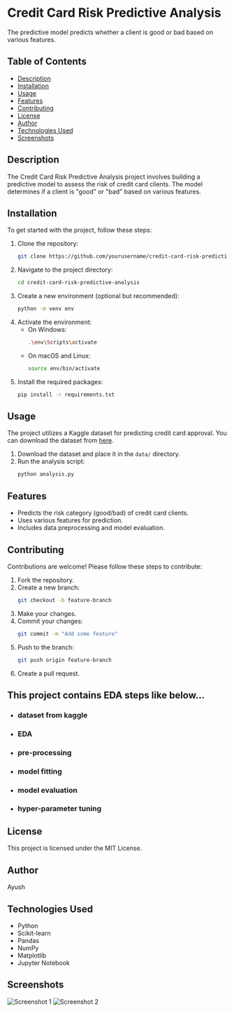 # Credit Card Risk Predictive Analysis

The predictive model predicts whether a client is good or bad based on various features.

## Table of Contents
- [Description](#description)
- [Installation](#installation)
- [Usage](#usage)
- [Features](#features)
- [Contributing](#contributing)
- [License](#license)
- [Author](#author)
- [Technologies Used](#technologies-used)
- [Screenshots](#screenshots)

## Description
The Credit Card Risk Predictive Analysis project involves building a predictive model to assess the risk of credit card clients. The model determines if a client is "good" or "bad" based on various features.

## Installation
To get started with the project, follow these steps:

1. Clone the repository:
    ```bash
    git clone https://github.com/yourusername/credit-card-risk-predictive-analysis.git
    ```
2. Navigate to the project directory:
    ```bash
    cd credit-card-risk-predictive-analysis
    ```
3. Create a new environment (optional but recommended):
    ```bash
    python -m venv env
    ```
4. Activate the environment:
    - On Windows:
        ```bash
        .\env\Scripts\activate
        ```
    - On macOS and Linux:
        ```bash
        source env/bin/activate
        ```
5. Install the required packages:
    ```bash
    pip install -r requirements.txt
    ```

## Usage
The project utilizes a Kaggle dataset for predicting credit card approval. You can download the dataset from [here](#).

1. Download the dataset and place it in the `data/` directory.
2. Run the analysis script:
    ```bash
    python analysis.py
    ```

## Features
- Predicts the risk category (good/bad) of credit card clients.
- Uses various features for prediction.
- Includes data preprocessing and model evaluation.

## Contributing
Contributions are welcome! Please follow these steps to contribute:

1. Fork the repository.
2. Create a new branch:
    ```bash
    git checkout -b feature-branch
    ```
3. Make your changes.
4. Commit your changes:
    ```bash
    git commit -m "Add some feature"
    ```
5. Push to the branch:
    ```bash
    git push origin feature-branch
    ```
6. Create a pull request.


## This project contains EDA steps like below...
 - ### dataset from kaggle
 - ### EDA
 - ### pre-processing
 - ### model fitting
 - ### model evaluation
 - ### hyper-parameter tuning

## License
This project is licensed under the MIT License.

## Author
Ayush

## Technologies Used
- Python
- Scikit-learn
- Pandas
- NumPy
- Matplotlib
- Jupyter Notebook

## Screenshots
![Screenshot 1](path/to/screenshot1.png)
![Screenshot 2](path/to/screenshot2.png)
